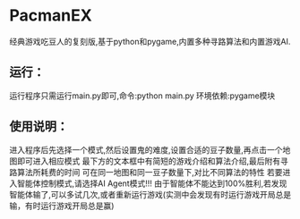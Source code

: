 # PacmanEX
经典游戏吃豆人的复刻版,基于python和pygame,内置多种寻路算法和内置游戏AI.
## 运行：
运行程序只需运行main.py即可,命令:python main.py
环境依赖:pygame模块

## 使用说明：
进入程序后先选择一个模式,然后设置鬼的难度,设置合适的豆子数量,再点击一个地图即可进入相应模式
最下方的文本框中有简短的游戏介绍和算法介绍,最后附有寻路算法所耗费的时间
可在同一地图和同一豆子数量下,对比不同算法的特性
若要进入智能体控制模式,请选择AI Agent模式!!!
由于智能体不能达到100%胜利,若发现智能体输了,可以多试几次,或者重新运行游戏(实测中会发现有时运行游戏开局总是输，有时运行游戏开局总是赢)


